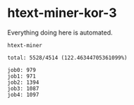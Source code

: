 # htext-miner-kor-3

Everything doing here is automated.

```
htext-miner

total: 5528/4514 (122.46344705361099%)

job0: 979
job1: 971
job2: 1394
job3: 1087
job4: 1097
```